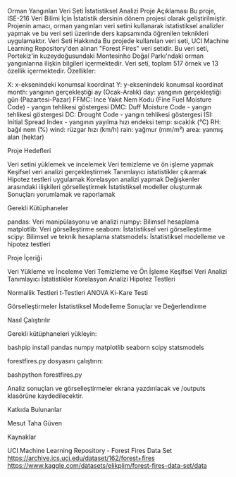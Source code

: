 Orman Yangınları Veri Seti İstatistiksel Analizi
Proje Açıklaması
Bu proje, ISE-216 Veri Bilimi İçin İstatistik dersinin dönem projesi olarak geliştirilmiştir. Projenin amacı, orman yangınları veri setini kullanarak istatistiksel analizler yapmak ve bu veri seti üzerinde ders kapsamında öğrenilen teknikleri uygulamaktır.
Veri Seti Hakkında
Bu projede kullanılan veri seti, UCI Machine Learning Repository'den alınan "Forest Fires" veri setidir. Bu veri seti, Portekiz'in kuzeydoğusundaki Montesinho Doğal Parkı'ndaki orman yangınlarına ilişkin bilgileri içermektedir. Veri seti, toplam 517 örnek ve 13 özellik içermektedir.
Özellikler:

X: x-eksenindeki konumsal koordinat
Y: y-eksenindeki konumsal koordinat
month: yangının gerçekleştiği ay (Ocak-Aralık)
day: yangının gerçekleştiği gün (Pazartesi-Pazar)
FFMC: Ince Yakıt Nem Kodu (Fine Fuel Moisture Code) - yangın tehlikesi göstergesi
DMC: Duff Moisture Code - yangın tehlikesi göstergesi
DC: Drought Code - yangın tehlikesi göstergesi
ISI: Initial Spread Index - yangının yayılma hızı endeksi
temp: sıcaklık (°C)
RH: bağıl nem (%)
wind: rüzgar hızı (km/h)
rain: yağmur (mm/m²)
area: yanmış alan (hektar)

Proje Hedefleri

Veri setini yüklemek ve incelemek
Veri temizleme ve ön işleme yapmak
Keşifsel veri analizi gerçekleştirmek
Tanımlayıcı istatistikler çıkarmak
Hipotez testleri uygulamak
Korelasyon analizi yapmak
Değişkenler arasındaki ilişkileri görselleştirmek
İstatistiksel modeller oluşturmak
Sonuçları yorumlamak ve raporlamak

Gerekli Kütüphaneler

pandas: Veri manipülasyonu ve analizi
numpy: Bilimsel hesaplama
matplotlib: Veri görselleştirme
seaborn: İstatistiksel veri görselleştirme
scipy: Bilimsel ve teknik hesaplama
statsmodels: İstatistiksel modelleme ve hipotez testleri

Proje İçeriği

Veri Yükleme ve İnceleme
Veri Temizleme ve Ön İşleme
Keşifsel Veri Analizi
Tanımlayıcı İstatistikler
Korelasyon Analizi
Hipotez Testleri

Normallik Testleri
t-Testleri
ANOVA
Ki-Kare Testi


Görselleştirmeler
İstatistiksel Modelleme
Sonuçlar ve Değerlendirme

Nasıl Çalıştırılır

Gerekli kütüphaneleri yükleyin:

bashpip install pandas numpy matplotlib seaborn scipy statsmodels

forestfires.py dosyasını çalıştırın:

bashpython forestfires.py

Analiz sonuçları ve görselleştirmeler ekrana yazdırılacak ve /outputs klasörüne kaydedilecektir.

Katkıda Bulunanlar

Mesut Taha Güven

Kaynaklar

UCI Machine Learning Repository - Forest Fires Data Set
https://archive.ics.uci.edu/dataset/162/forest+fires
https://www.kaggle.com/datasets/elikplim/forest-fires-data-set/data